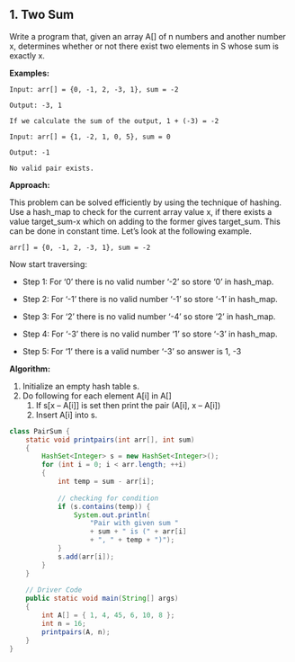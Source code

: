 ## 1. Two Sum

Write a program that, given an array A[] of n numbers and another number x, determines whether or not there exist two elements in S whose sum is exactly x. 

**Examples:** 

```
Input: arr[] = {0, -1, 2, -3, 1}, sum = -2

Output: -3, 1

If we calculate the sum of the output, 1 + (-3) = -2
```

```
Input: arr[] = {1, -2, 1, 0, 5}, sum = 0

Output: -1

No valid pair exists.
```

**Approach:**

This problem can be solved efficiently by using the technique of hashing. Use a hash_map to check for the current array value x, if there exists a value target_sum-x which on adding to the former gives target_sum. This can be done in constant time. Let’s look at the following example. 

```
arr[] = {0, -1, 2, -3, 1}, sum = -2 
```

Now start traversing:

- Step 1: For ‘0’ there is no valid number ‘-2’ so store ‘0’ in hash_map. 

- Step 2: For ‘-1’ there is no valid number ‘-1’ so store ‘-1’ in hash_map. 

- Step 3: For ‘2’ there is no valid number ‘-4’ so store ‘2’ in hash_map. 

- Step 4: For ‘-3’ there is no valid number ‘1’ so store ‘-3’ in hash_map. 

- Step 5: For ‘1’ there is a valid number ‘-3’ so answer is 1, -3 

**Algorithm:**

1. Initialize an empty hash table s.
2. Do following for each element A[i] in A[] 
    1. If s[x – A[i]] is set then print the pair (A[i], x – A[i])
    2. Insert A[i] into s.

```java
class PairSum {
    static void printpairs(int arr[], int sum)
    {
        HashSet<Integer> s = new HashSet<Integer>();
        for (int i = 0; i < arr.length; ++i)
        {
            int temp = sum - arr[i];
 
            // checking for condition
            if (s.contains(temp)) {
                System.out.println(
                    "Pair with given sum "
                    + sum + " is (" + arr[i]
                    + ", " + temp + ")");
            }
            s.add(arr[i]);
        }
    }
 
    // Driver Code
    public static void main(String[] args)
    {
        int A[] = { 1, 4, 45, 6, 10, 8 };
        int n = 16;
        printpairs(A, n);
    }
}
```